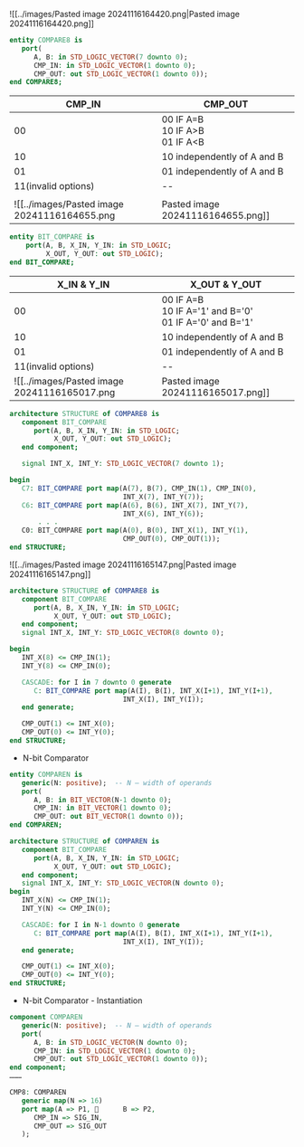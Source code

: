 ![[../images/Pasted image 20241116164420.png|Pasted image 20241116164420.png]]

```vhdl
entity COMPARE8 is
   port(
      A, B: in STD_LOGIC_VECTOR(7 downto 0);
      CMP_IN: in STD_LOGIC_VECTOR(1 downto 0);
      CMP_OUT: out STD_LOGIC_VECTOR(1 downto 0));
end COMPARE8;
```

| CMP_IN              | CMP_OUT                             |
| ------------------- | ----------------------------------- |
| 00                  | 00 IF A=B<br>10 IF A>B<br>01 IF A<B |
| 10                  | 10 independently of A and B         |
| 01                  | 01 independently of A and B         |
| 11(invalid options) | --                                  |
|                     |                                     |
![[../images/Pasted image 20241116164655.png|Pasted image 20241116164655.png]]
```vhdl
entity BIT_COMPARE is
    port(A, B, X_IN, Y_IN: in STD_LOGIC;
         X_OUT, Y_OUT: out STD_LOGIC);
end BIT_COMPARE;
```

| X_IN & Y_IN         | X_OUT & Y_OUT                                               |
| ------------------- | ----------------------------------------------------------- |
| 00                  | 00 IF A=B<br>10 IF A='1' and B='0'<br>01 IF A='0' and B='1' |
| 10                  | 10 independently of A and B                                 |
| 01                  | 01 independently of A and B                                 |
| 11(invalid options) | --                                                          |
![[../images/Pasted image 20241116165017.png|Pasted image 20241116165017.png]]
```vhdl
architecture STRUCTURE of COMPARE8 is
   component BIT_COMPARE
      port(A, B, X_IN, Y_IN: in STD_LOGIC;
           X_OUT, Y_OUT: out STD_LOGIC);
   end component;

   signal INT_X, INT_Y: STD_LOGIC_VECTOR(7 downto 1);

begin
   C7: BIT_COMPARE port map(A(7), B(7), CMP_IN(1), CMP_IN(0),
                            INT_X(7), INT_Y(7));
   C6: BIT_COMPARE port map(A(6), B(6), INT_X(7), INT_Y(7),
                            INT_X(6), INT_Y(6));
       . . .
   C0: BIT_COMPARE port map(A(0), B(0), INT_X(1), INT_Y(1),
                            CMP_OUT(0), CMP_OUT(1));
end STRUCTURE;
```

![[../images/Pasted image 20241116165147.png|Pasted image 20241116165147.png]]
```vhdl
architecture STRUCTURE of COMPARE8 is
   component BIT_COMPARE
      port(A, B, X_IN, Y_IN: in STD_LOGIC;
           X_OUT, Y_OUT: out STD_LOGIC);
   end component;
   signal INT_X, INT_Y: STD_LOGIC_VECTOR(8 downto 0);

begin
   INT_X(8) <= CMP_IN(1); 
   INT_Y(8) <= CMP_IN(0);

   CASCADE: for I in 7 downto 0 generate
      C: BIT_COMPARE port map(A(I), B(I), INT_X(I+1), INT_Y(I+1),
                            INT_X(I), INT_Y(I));
   end generate;

   CMP_OUT(1) <= INT_X(0); 
   CMP_OUT(0) <= INT_Y(0);
end STRUCTURE;

```

- N-bit Comparator
```vhdl
entity COMPAREN is
   generic(N: positive);  -- N – width of operands
   port(
      A, B: in BIT_VECTOR(N-1 downto 0);
      CMP_IN: in BIT_VECTOR(1 downto 0);
      CMP_OUT: out BIT_VECTOR(1 downto 0));
end COMPAREN;

architecture STRUCTURE of COMPAREN is
   component BIT_COMPARE
      port(A, B, X_IN, Y_IN: in STD_LOGIC;
           X_OUT, Y_OUT: out STD_LOGIC);
   end component;
   signal INT_X, INT_Y: STD_LOGIC_VECTOR(N downto 0);
begin
   INT_X(N) <= CMP_IN(1);  
   INT_Y(N) <= CMP_IN(0);

   CASCADE: for I in N-1 downto 0 generate
      C: BIT_COMPARE port map(A(I), B(I), INT_X(I+1), INT_Y(I+1),
                            INT_X(I), INT_Y(I));
   end generate;

   CMP_OUT(1) <= INT_X(0); 
   CMP_OUT(0) <= INT_Y(0);
end STRUCTURE;
```

- N-bit Comparator - Instantiation
```vhdl
component COMPAREN
   generic(N: positive);  -- N – width of operands
   port(
      A, B: in STD_LOGIC_VECTOR(N downto 0);
      CMP_IN: in STD_LOGIC_VECTOR(1 downto 0);
      CMP_OUT: out STD_LOGIC_VECTOR(1 downto 0));
end component;
………

CMP8: COMPAREN
   generic map(N => 16)
   port map(A => P1,       B => P2,
      CMP_IN => SIG_IN,
      CMP_OUT => SIG_OUT
   );

```